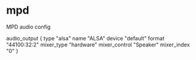 # mpd
MPD audio config

audio_output {
        type            "alsa"
        name            "ALSA"
        device          "default"
        format          "44100:32:2"
        mixer_type      "hardware"
        mixer_control   "Speaker"
        mixer_index     "0"
}
